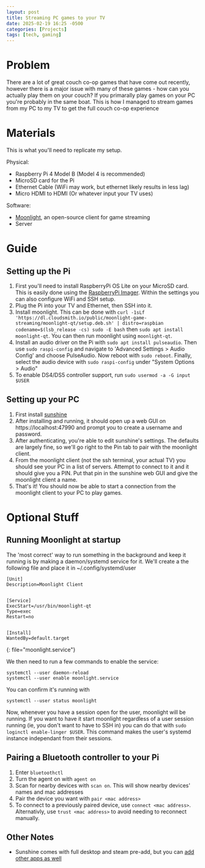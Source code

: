 ```yaml
---
layout: post
title: Streaming PC games to your TV
date: 2025-02-19 16:25 -0500
categories: [Projects]
tags: [tech, gaming]
---
```

# Problem

There are a lot of great couch co-op games that have come out recently, however there is a major issue with many of these games - how can you actually play them on your couch?  If you primarally play games on your PC you're probably in the same boat.  This is how I managed to stream games from my PC to my TV to get the full couch co-op experience

# Materials

This is what you'll need to replicate my setup.

Physical:
- Raspberry Pi 4 Model B (Model 4 is recommended)
- MicroSD card for the Pi
- Ethernet Cable (WiFi may work, but ethernet likely results in less lag)
- Micro HDMI to HDMI (Or whatever input your TV uses)

Software:
- [Moonlight](https://moonlight-stream.org/), an open-source client for game streaming
- Server

# Guide

## Setting up the Pi

1. First you'll need to install RaspberryPi OS Lite on your MicroSD card.  This is easily done using the [RaspberryPi Imager](https://www.raspberrypi.com/software/).  Within the settings you can also configure WiFi and SSH setup.
2. Plug the Pi into your TV and Ethernet, then SSH into it.
3. Install moonlight.  This can be done with `curl -1sLf 'https://dl.cloudsmith.io/public/moonlight-game-streaming/moonlight-qt/setup.deb.sh' | distro=raspbian codename=$(lsb_release -cs) sudo -E bash` then `sudo apt install moonlight-qt`.  You can then run moonlight using `moonlight-qt`.
4. Install an audio driver on the Pi with `sudo apt install pulseaudio`. Then use `sudo raspi-config` and navigate to 'Advanced Settings > Audio Config' and choose PulseAudio.  Now reboot with `sudo reboot`.  Finally, select the audio device with `sudo raspi-config` under "System Options > Audio"
5. To enable DS4/DS5 controller support, run `sudo usermod -a -G input $USER`

## Setting up your PC

1. First install [sunshine](https://app.lizardbyte.dev/Sunshine/?lng=en-US)
2. After installing and running, it should open up a web GUI on https://localhost:47990 and prompt you to create a username and password.
3. After authenticating, you're able to edit sunshine's settings.  The defaults are largely fine, so we'll go right to the Pin tab to pair with the moonlight client.
4. From the moonlight client (not the ssh terminal, your actual TV) you should see your PC in a list of servers.  Attempt to connect to it and it should give you a PIN.  Put that pin in the sunshine web GUI and give the moonlight client a name.
5. That's it! You should now be able to start a connection from the moonlight client to your PC to play games.

# Optional Stuff

## Running Moonlight at startup

The 'most correct' way to run something in the background and keep it running is by making a daemon/systemd service for it.  We'll create a the following file and place it in ~/.config/systemd/user

```
[Unit]
Description=Moonlight Client


[Service]
ExecStart=/usr/bin/moonlight-qt
Type=exec
Restart=no


[Install]
WantedBy=default.target
```
{: file="moonlight.service"}

We then need to run a few commands to enable the service:
```shell
systemctl --user daemon-reload
systemctl --user enable moonlight.service
```

You can confirm it's running with
```shell
systemctl --user status moonlight
```

Now, whenever you have a session open for the user, moonlight will be running.  If you want to have it start moonlight regardless of a user session running (ie, you don't want to have to SSH in) you can do that with `sudo loginctl enable-linger $USER`. This command makes the user's systemd instance independant from their sessions.


## Pairing a Bluetooth controller to your Pi

1. Enter `bluetoothctl`
2. Turn the agent on with `agent on`
3. Scan for nearby devices with `scan on`. This will show nearby devices' names and mac addresses
4. Pair the device you want with `pair <mac address>`
5. To connect to a previously paired device, use `connect <mac address>`.  Alternativly, use `trust <mac address>` to avoid needing to reconnect manually.


## Other Notes
- Sunshine comes with full desktop and steam pre-add, but you can [add other apps as well](https://docs.lizardbyte.dev/projects/sunshine/latest/md_docs_2app__examples.html)
